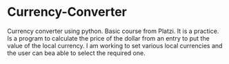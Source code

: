 # Currency-Converter
Currency converter using python. Basic course from Platzi. It is a practice.
Is a program to calculate the price of the dollar from an entry to put the value of the local currency.
I am working to set various local currencies and the user can bea able to select the required one.
